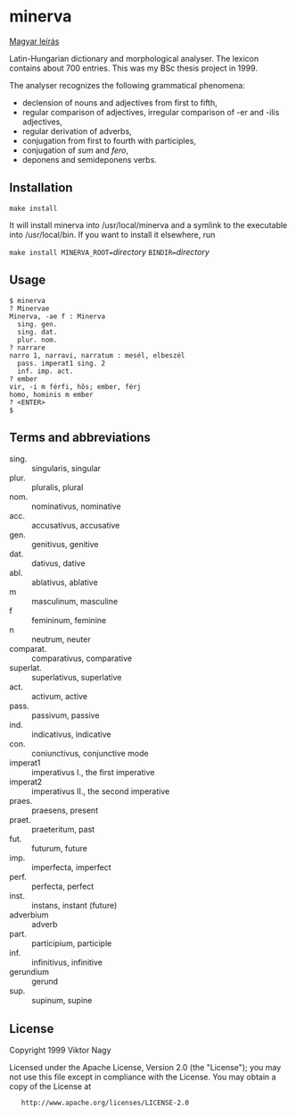 minerva
=======

[Magyar leírás](README.hu.md)

Latin-Hungarian dictionary and morphological analyser. The lexicon contains about 700 entries.
This was my BSc thesis project in 1999.

The analyser recognizes the following grammatical phenomena:

 * declension of nouns and adjectives from first to fifth,
 * regular comparison of adjectives, irregular comparison of -er and -ilis adjectives,
 * regular derivation of adverbs,
 * conjugation from first to fourth with participles,
 * conjugation of _sum_ and _fero_,
 * deponens and semideponens verbs.


## Installation

```
make install
```

It will install minerva into /usr/local/minerva and a symlink to the executable into
/usr/local/bin.  If you want to install it elsewhere, run

`make install MINERVA_ROOT=`_directory_ `BINDIR=`_directory_

## Usage

```
$ minerva
? Minervae
Minerva, -ae f : Minerva
  sing. gen.
  sing. dat.
  plur. nom.
? narrare
narro 1, narravi, narratum : mesél, elbeszél
  pass. imperat1 sing. 2
  inf. imp. act.
? ember
vir, -i m férfi, hõs; ember, férj
homo, hominis m ember
? <ENTER>
$ 
```

## Terms and abbreviations

<dl>
  <dt>sing.</dt>
  <dd>singularis, singular</dd>

  <dt>plur.</dt>
  <dd>pluralis, plural</dd>

  <dt>nom.</dt>
  <dd>nominativus, nominative</dd>

  <dt>acc.</dt>
  <dd>accusativus, accusative</dd>

  <dt>gen.</dt>
  <dd>genitivus, genitive</dd>

  <dt>dat.</dt>
  <dd>dativus, dative</dd>

  <dt>abl.</dt>
  <dd>ablativus, ablative</dd>

  <dt>m</dt>
  <dd>masculinum, masculine</dd>

  <dt>f</dt>
  <dd>femininum, feminine</dd>

  <dt>n</dt>
  <dd>neutrum, neuter</dd>

  <dt>comparat.</dt>
  <dd>comparativus, comparative</dd>

  <dt>superlat.</dt>
  <dd>superlativus, superlative</dd>

  <dt>act.</dt>
  <dd>activum, active</dd>

  <dt>pass.</dt>
  <dd>passivum, passive</dd>

  <dt>ind.</dt>
  <dd>indicativus, indicative</dd>

  <dt>con.</dt>
  <dd>coniunctivus, conjunctive mode</dd>

  <dt>imperat1</dt>
  <dd>imperativus I., the first imperative</dd>

  <dt>imperat2</dt>
  <dd>imperativus II., the second imperative</dd>

  <dt>praes.</dt>
  <dd>praesens, present</dd>

  <dt>praet.</dt>
  <dd>praeteritum, past</dd>

  <dt>fut.</dt>
  <dd>futurum, future</dd>

  <dt>imp.</dt>
  <dd>imperfecta, imperfect</dd>

  <dt>perf.</dt>
  <dd>perfecta, perfect</dd>

  <dt>inst.</dt>
  <dd>instans, instant (future)</dd>

  <dt>adverbium</dt>
  <dd>adverb</dd>

  <dt>part.</dt>
  <dd>participium, participle</dd>

  <dt>inf.</dt>
  <dd>infinitivus, infinitive</dd>

  <dt>gerundium</dt>
  <dd>gerund</dd>

  <dt>sup.</dt>
  <dd>supinum, supine</dd>
</dl>
        

## License

   Copyright 1999 Viktor Nagy

   Licensed under the Apache License, Version 2.0 (the "License");
   you may not use this file except in compliance with the License.
   You may obtain a copy of the License at

       http://www.apache.org/licenses/LICENSE-2.0
